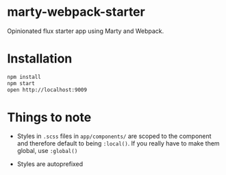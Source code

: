 # marty-webpack-starter
Opinionated flux starter app using Marty and Webpack.



# Installation
```sh
npm install
npm start
open http://localhost:9009
```

# Things to note
* Styles in `.scss` files in `app/components/` are scoped to the component and therefore default to being `:local()`. If you really have to make them global, use `:global()`

* Styles are autoprefixed
